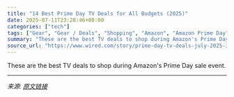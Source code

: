 ```yaml
---
title: "14 Best Prime Day TV Deals for All Budgets (2025)"
date: 2025-07-11T23:28:46+08:00
categories: ["tech"]
tags: ["Gear", "Gear / Deals", "Shopping", "Amazon", "Amazon Prime Day", "Deals", "TVs", "TV", "4K", "Prime Day"]
summary: "These are the best TV deals to shop during Amazon's Prime Day sale event."
source_url: "https://www.wired.com/story/prime-day-tv-deals-july-2025-3/"
---
```


These are the best TV deals to shop during Amazon's Prime Day sale event.

---

*来源: [原文链接](https://www.wired.com/story/prime-day-tv-deals-july-2025-3/)*
